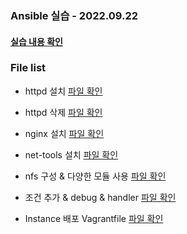 ### Ansible 실습 - 2022.09.22

#### [실습 내용 확인](https://velog.io/@lijahong/0%EB%B6%80%ED%84%B0-%EC%8B%9C%EC%9E%91%ED%95%98%EB%8A%94-ANSIBLE-%EA%B3%B5%EB%B6%80-Playbook-%EC%8B%A4%EC%8A%B5)

### File list

- httpd 설치 [ 파일 확인 ](https://github.com/lijahong/Ansible_Training/blob/main/httpd.yaml)

- httpd 삭제 [ 파일 확인 ](https://github.com/lijahong/Ansible_Training/blob/main/delete_httpd.yaml)

- nginx 설치 [ 파일 확인 ](https://github.com/lijahong/Ansible_Training/blob/main/nginx.yaml)

- net-tools 설치 [ 파일 확인 ](https://github.com/lijahong/Ansible_Training/blob/main/nettool.yaml)

- nfs 구성 & 다양한 모듈 사용 [ 파일 확인 ](https://github.com/lijahong/Ansible_Training/blob/main/nfs_setup.yaml)

- 조건 추가 & debug & handler [ 파일 확인 ](https://github.com/lijahong/Ansible_Training/blob/main/handlers_debug_when.yaml)

- Instance 배포 Vagrantfile [ 파일 확인 ](https://github.com/lijahong/Ansible_Training/blob/main/Vagrantfile.yaml)
